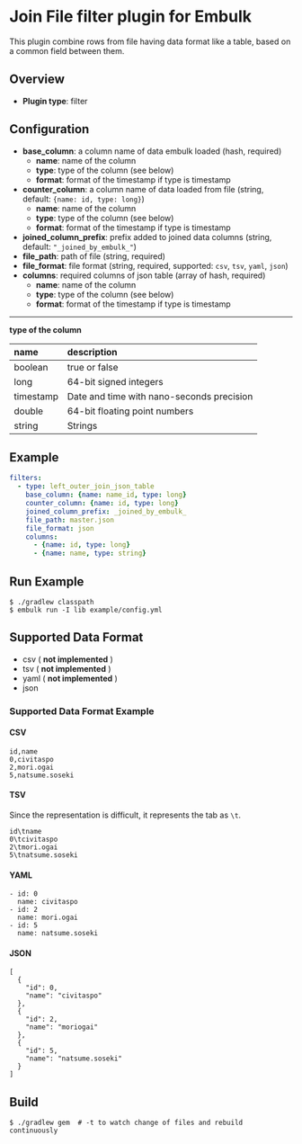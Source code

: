 # Join File filter plugin for Embulk

This plugin combine rows from file having data format like a table, based on a common field between them.

## Overview

* **Plugin type**: filter

## Configuration

- **base_column**: a column name of data embulk loaded (hash, required)
  - **name**: name of the column
  - **type**: type of the column (see below)
  - **format**: format of the timestamp if type is timestamp
- **counter_column**: a column name of data loaded from file (string, default: `{name: id, type: long}`)
  - **name**: name of the column
  - **type**: type of the column (see below)
  - **format**: format of the timestamp if type is timestamp
- **joined_column_prefix**: prefix added to joined data columns (string, default: `"_joined_by_embulk_"`)
- **file_path**: path of file (string, required)
- **file_format**: file format (string, required, supported: `csv`, `tsv`, `yaml`, `json`)
- **columns**: required columns of json table (array of hash, required)
  - **name**: name of the column
  - **type**: type of the column (see below)
  - **format**: format of the timestamp if type is timestamp

---
**type of the column**

|name|description|
|:---|:---|
|boolean|true or false|
|long|64-bit signed integers|
|timestamp|Date and time with nano-seconds precision|
|double|64-bit floating point numbers|
|string|Strings|

## Example

```yaml
filters:
  - type: left_outer_join_json_table
    base_column: {name: name_id, type: long}
    counter_column: {name: id, type: long}
    joined_column_prefix: _joined_by_embulk_
    file_path: master.json
    file_format: json
    columns:
      - {name: id, type: long}
      - {name: name, type: string}
```

## Run Example

```
$ ./gradlew classpath
$ embulk run -I lib example/config.yml
```

## Supported Data Format
- csv ( **not implemented** )
- tsv ( **not implemented** )
- yaml ( **not implemented** )
- json

### Supported Data Format Example

#### CSV

```csv
id,name
0,civitaspo
2,mori.ogai
5,natsume.soseki
```

#### TSV

Since the representation is difficult, it represents the tab as `\t`.

```tsv
id\tname
0\tcivitaspo
2\tmori.ogai
5\tnatsume.soseki
```

#### YAML

```
- id: 0
  name: civitaspo
- id: 2
  name: mori.ogai
- id: 5
  name: natsume.soseki
```

#### JSON

```
[
  {
    "id": 0,
    "name": "civitaspo"
  },
  {
    "id": 2,
    "name": "moriogai"
  },
  {
    "id": 5,
    "name": "natsume.soseki"
  }
]
```

## Build

```
$ ./gradlew gem  # -t to watch change of files and rebuild continuously
```
